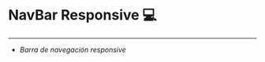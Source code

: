 # NavBar Responsive :computer:
--------------------------------------------------------------------
* _Barra de navegación responsive_ 
